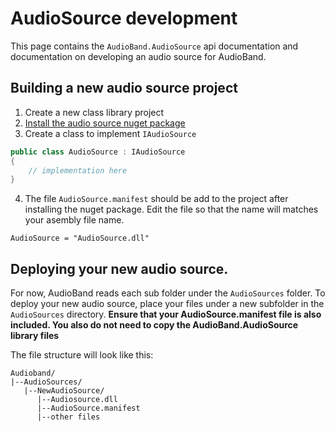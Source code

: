 # AudioSource development
This page contains the `AudioBand.AudioSource` api documentation and documentation on developing an audio source for AudioBand.


## Building a new audio source project
1. Create a new class library project
2. [Install the audio source nuget package](https://www.nuget.org/packages/AudioBand.AudioSource/)
3. Create a class to implement `IAudioSource`
```cs
public class AudioSource : IAudioSource
{
    // implementation here
}
```
4. The file `AudioSource.manifest` should be add to the project after installing the nuget package. Edit the file so that the name will matches your asembly file name.
```
AudioSource = "AudioSource.dll"
```

## Deploying your new audio source.
For now, AudioBand reads each sub folder under the `AudioSources` folder. To deploy your new audio source, place your files under a new subfolder in the `AudioSources` directory. **Ensure that your AudioSource.manifest file is also included. You also do not need to copy the AudioBand.AudioSource library files**

The file structure will look like this:
```
Audioband/
|--AudioSources/
   |--NewAudioSource/
      |--Audiosource.dll
      |--AudioSource.manifest
      |--other files
```